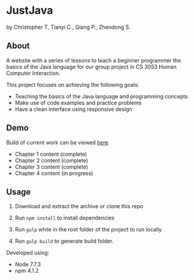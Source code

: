 # JustJava

by Christopher T, Tianyi C., Qiang P., Zhendong S.

## About

A website with a series of lessons to teach a beginner programmer the basics of the Java language for our group project in CS 3053 Human Computer Interaction. 

This project focuses on achieving the following goals:
- Teaching the basics of the Java language and programming concepts
- Make use of code examples and practice problems
- Have a clean interface using responsive design

## Demo

Build of current work can be viewed [here](https://christopher-tse.github.io/CS3053GroupProject/build/)
- Chapter 1 content (complete)
- Chapter 2 content (complete)
- Chapter 3 content (complete)
- Chapter 4 content (in progress)


## Usage

1. Download and extract the archive or clone this repo

2. Run `npm install` to install dependencies

3. Run `gulp` while in the root folder of the project to run locally

4. Run `gulp build` to generate build folder. 

Developed using:
- Node 7.7.3
- npm 4.1.2
